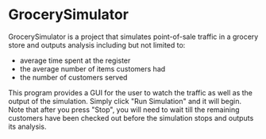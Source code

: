 # GrocerySimulator

GrocerySimulator is a project that simulates point-of-sale traffic in a grocery store and outputs analysis including but not limited to:

* average time spent at the register 
* the average number of items customers had 
* the number of customers served

This program provides a GUI for the user to watch the traffic as well as the output of the simulation.
Simply click "Run Simulation" and it will begin. 
Note that after you press "Stop", you will need to wait till the remaining customers have been checked out before the simulation stops and outputs its analysis.
